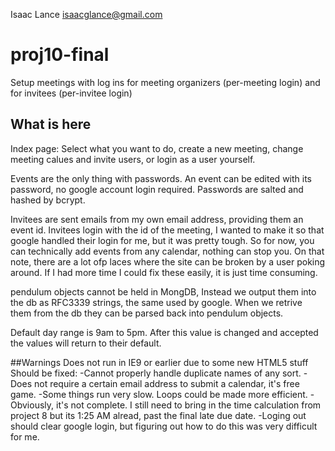Isaac Lance
isaacglance@gmail.com
# proj10-final
Setup meetings with log ins for meeting organizers (per-meeting login) and for invitees (per-invitee login)

## What is here
Index page:
	Select what you want to do, create a new meeting, change meeting calues and invite users, or login as a user yourself.

Events are the only thing with passwords. An event can be edited with its password, no google account login required.
Passwords are salted and hashed by bcrypt.

Invitees are sent emails from my own email address, providing them an event id.
Invitees login with the id of the meeting, I wanted to make it so that google handled their login for me, but it
was pretty tough. So for now, you can technically add events from any calendar, nothing can stop you.
On that note, there are a lot ofp laces where the site can be broken by a user poking around. 
If I had more time I could fix these easily, it is just time consuming.

pendulum objects cannot be held in MongDB,
Instead we output them into the db as RFC3339 strings, the same used by google.
When we retrive them from the db they can be parsed back into pendulum objects.

Default day range is 9am to 5pm. After this value is changed and accepted the values will return to their default.

##Warnings
Does not run in IE9 or earlier due to some new HTML5 stuff
Should be fixed:
-Cannot properly handle duplicate names of any sort.
-Does not require a certain email address to submit a calendar, it's free game.
-Some things run very slow. Loops could be made more efficient.
-Obviously, it's not complete. I still need to bring in the time calculation from project 8 but its 1:25 AM alread, past the final late due date.
-Loging out should clear google login, but figuring out how to do this was very difficult for me.
